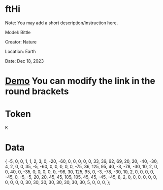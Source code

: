 # ftHi
Note: You may add a short description/instruction here.

Model: Bittle

Creator: Nature

Location: Earth

Date: Dec 18, 2023

# [Demo](www.youtube.com) You can modify the link in the round brackets

# Token
K

# Data
{
  -5,   0,   0,   1,
   1,   2,   3,
   0, -20, -60,   0,   0,   0,   0,   0,  33,  36,  62,  69,  20,  20, -40, -30,   4,   2,   0,   0,
  35,  -5, -60,   0,   0,   0,   0,   0, -75,  36, 125,  95,  40,  -3, -78, -30,  10,   2,   0,   0,
  40,   0, -35,   0,   0,   0,   0,   0, -98,  30, 125,  95,   0,  -3, -78, -30,  10,   2,   0,   0,
   0,   0, -45,   0,  -5,  -5,  20,  20,  45,  45, 105, 105,  45,  45, -45, -45,   8,   2,   0,   0,
   0,   0,   0,   0,   0,   0,   0,   0,  30,  30,  30,  30,  30,  30,  30,  30,   5,   0,   0,   0,
};